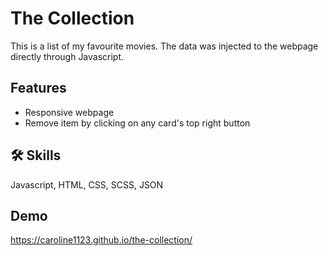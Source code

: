 # The Collection

This is a list of my favourite movies.
The data was injected to the webpage directly through Javascript.


## Features

- Responsive webpage
- Remove item by clicking on any card's top right button


## 🛠 Skills
Javascript, HTML, CSS, SCSS, JSON


## Demo

https://caroline1123.github.io/the-collection/